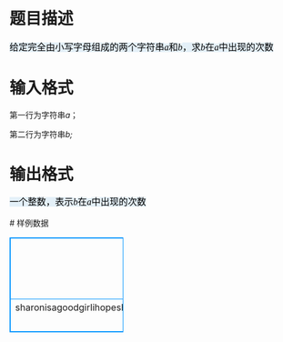 # 

 
 # 题目描述 
<p><span style="color: rgb(0, 0, 0); background-color: rgb(228, 240, 248); font-family: 宋体; font-size: 12pt;">给定完全由小写字母组成的两个字符串</span><i style="color: rgb(0, 0, 0); font-family: &quot;Times New Roman&quot;; font-size: 14px; background-color: rgb(228, 240, 248);"><span style="font-family: 宋体; font-size: 12pt;">a</span></i><span style="color: rgb(0, 0, 0); background-color: rgb(228, 240, 248); font-family: 宋体; font-size: 12pt;">和</span><i style="color: rgb(0, 0, 0); font-family: &quot;Times New Roman&quot;; font-size: 14px; background-color: rgb(228, 240, 248);"><span style="font-family: 宋体; font-size: 12pt;">b</span></i><span style="color: rgb(0, 0, 0); background-color: rgb(228, 240, 248); font-family: 宋体; font-size: 12pt;">，求</span><i style="color: rgb(0, 0, 0); font-family: &quot;Times New Roman&quot;; font-size: 14px; background-color: rgb(228, 240, 248);"><span style="font-family: 宋体; font-size: 12pt;">b</span></i><span style="color: rgb(0, 0, 0); background-color: rgb(228, 240, 248); font-family: 宋体; font-size: 12pt;">在</span><i style="color: rgb(0, 0, 0); font-family: &quot;Times New Roman&quot;; font-size: 14px; background-color: rgb(228, 240, 248);"><span style="font-family: 宋体; font-size: 12pt;">a</span></i><span style="color: rgb(0, 0, 0); background-color: rgb(228, 240, 248); font-family: 宋体; font-size: 12pt;">中出现的次数</span></p> 

 
 # 输入格式 
<p>第一行为字符串<em>a</em>；</p>

<p>第二行为字符串<em>b;</em></p> 

 
 # 输出格式 
<p><span style="color: rgb(0, 0, 0); background-color: rgb(228, 240, 248); font-family: 宋体; line-height: 24px; font-size: 12pt;">一个整数，表示</span><i style="color: rgb(0, 0, 0); font-family: &quot;Times New Roman&quot;; font-size: 14px; background-color: rgb(228, 240, 248);"><span style="font-family: 宋体; line-height: 24px; font-size: 12pt;">b</span></i><span style="color: rgb(0, 0, 0); background-color: rgb(228, 240, 248); font-family: 宋体; line-height: 24px; font-size: 12pt;">在</span><i style="color: rgb(0, 0, 0); font-family: &quot;Times New Roman&quot;; font-size: 14px; background-color: rgb(228, 240, 248);"><span style="font-family: 宋体; line-height: 24px; font-size: 12pt;">a</span></i><span style="color: rgb(0, 0, 0); background-color: rgb(228, 240, 248); font-family: 宋体; line-height: 24px; font-size: 12pt;">中出现的次数</span></p> 
# 样例数据
<style>
        table,table tr th, table tr td { border:1px solid #0094ff; }
        table { width: 200px; min-height: 25px; line-height: 25px; text-align: center; border-collapse: collapse;}   
    </style>
<table>
	<tr>
		<td>输入样例</td>
		<td>输出样例</td>
	</tr>
<tr><td>sharonisagoodgirlihopeshecangetgoodgradesinthefinalexams
in</td><td>2</td></tr></table>
